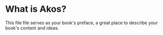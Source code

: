 # What is Akos?

This file file serves as your book's preface, a great place to describe your book's content and ideas.

